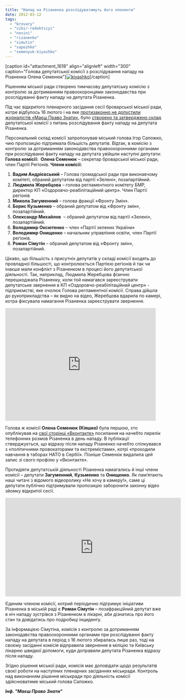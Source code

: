 ```yaml
---
title: "Напад на Різаненка розслідуватимуть його опоненти"
date: 2012-03-12
tags: 
  - "brovary"
  - "vibir-redaktsiyi"
  - "novini"
  - "rizanenko"
  - "simutin"
  - "sapozhko"
  - "semenyuk-kiyashko"
---
```


\[caption id="attachment\_1618" align="alignleft" width="300" caption="Голова депутатської комісії з розслідування нападу на Різаненка Олена Семенюк"\][![](https://mpz.brovary.org/wp-content/uploads/2012/03/kiyashko.jpg "kiyashko")](https://mpz.brovary.org/wp-content/uploads/2012/03/kiyashko.jpg)\[/caption\]

Рішенням міської ради створено тимчасову депутатську комісію з контролю за дотриманням правоохоронцями законодавства при розслідуванні факту нападу на депутата Різаненка.<!--more-->

Під час відкритого пленарного засідання сесії броварської міської ради, котре відбулось 16 лютого і на яке [протизаконно не допустили журналістів «Маєш Право Знати»](https://mpz.brovary.org/%D0%BD%D0%B5%D0%B2%D1%96%D0%B4%D0%BE%D0%BC%D1%96-%D1%83-%D1%84%D0%BE%D1%80%D0%BC%D1%96-%D0%BC%D1%96%D0%BB%D1%96%D1%86%D1%96%D1%97-%D0%B1%D0%BB%D0%BE%D0%BA%D1%83%D1%8E%D1%82%D1%8C-%D0%B1%D1%80%D0%BE/), було [створено та затверджено склад](http://docs.pravo-znaty.org.ua/p713/16.02.2012/521-19-06) депутатської комісії з питань розслідування факту нападу на депутата Різаненка.

Персональний склад комісії запропонував міський голова Ігор Сапожко, чию пропозицію підтримала більшість депутатів. Відтак, в комісію з контролю за дотриманням законодавства правоохоронними органами при розслідуванні факту нападу на депутата увійшли наступні депутати: **Голова комісії:**  **Олена Семенюк** – секретар броварської міської ради, член Партії Регіонів. **Члени комісії:**

1. **Вадим Андрієвський** – Голова громадської ради при виконавчому комітеті, обраний депутатом від партії «Зелені», позапартійний.
2. **Людмила Жеребцова** – голова регламентного комітету БМР, директор КП «Оздоровчо-реабілітаційний центр». Член Партії регіонів
3. **Микола Загуменний** – голова фракції «Фронту Змін».
4. **Борис Кузьменко** – обраний депутатом від «Фронту змін», позапартійний.
5. **Олександр Михайлов**  – обраний депутатом від партії «Зелені», позапартійний.
6. **Володимир Оксютенко** – член «Партії зелених України»
7. **Володимир Онищенко** – начальник управління освіти, член Партії регіонів.
8. **Роман Сімутін** – обраний депутатом від «Фронту змін», позапартійний.

Цікаво, що більшість з присутніх депутатів у складі комісії входять до провладної більшості, що контролюється Партією регіонів й так чи інакше мали конфлікт з Різаненком в процесі його депутатської діяльності. Так, наприклад, Людмила Жеребцова фізично перешкоджала Різаненку, коли той намагався зареєструвати депутатське звернення в КП «Оздоровчо-реабілітаційний центр» - підприємстві, яке очолює Голова регламентної комісії. Справа дійшла до рукоприкладства – як видно на відео, Жеребцова вдарила по камері, котра фіксувала намагання Різаненка зареєструвати звернення.

<iframe src="http://www.youtube.com/embed/7lmJUHYcBJc" frameborder="0" width="480" height="360"></iframe>

Голова ж комісії **Олена Семенюк (Кіяшко)** була першою, хто опублікував на [свої сторінці «Вконтакте»](http://vk.com/id35800365) посилання на начебто перелік телефонних розмов Різаненка в день нападу. В публікації стверджується, що відразу після нападу Різаненко начебто спілкувався з «політичними провокаторами та екстремістами», котрі «проходили навчання в таборах НАТО в Сербії». Пізніше Семенюк видалила цей запис зі свого профілю у «Вконтакте».

Протидіяти депутатській діяльності Різаненка намагались й інші члени комісії – депутати **Загуменний**, **Кузьменко** та **Онищенко.** Як пам’ятають наші читачі з відомого відеоролику «Не хочу в камеру!», саме ці депутати публічно підтримували пропозицію заборонити законну відео зйомку відкритої сесії.

<iframe src="http://www.youtube.com/embed/77lwLGI6AKQ" frameborder="0" width="560" height="315"></iframe>

Єдиним членом комісії, котрий періодично підтримує ініціативи Різаненка в міській раді є **Роман Сімутін** – позафракційний депутат вже в ніч нападу зустрівся з Різаненком в лікарні, аби дізнатись про його стан та довідатись про подробиці інциденту.

За інформацією Сімутіна, комісія з контролю за дотриманням законодавства правоохоронними органами при розслідуванні факту нападу на депутата в період з 16 лютого збиралась лише раз, тоді на своєму засіданні комісія відправила звернення в міліцію та Київську лікарню швидкої допомоги, куди доправили депутата Різаненка відразу після нападу.

Згідно рішення міської ради, комісія має доповідати щодо результатів своєї роботи на наступних пленарних засіданнях міськради. Контроль над виконанням рішення міськради про діяльність комісії здійснюватиме міський голова Сапожко.

_**Інф. "Маєш Право Знати"**_
